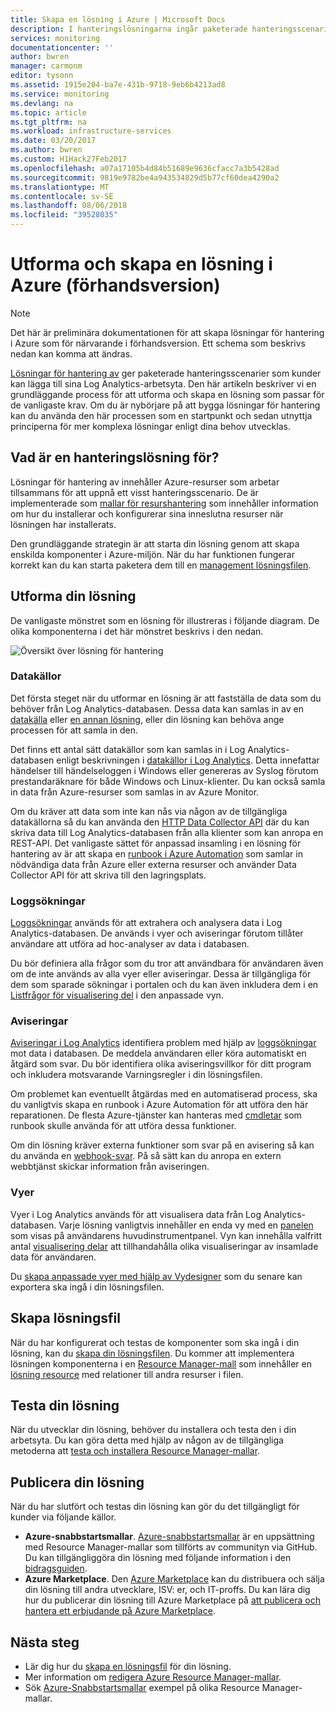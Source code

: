 ```yaml
---
title: Skapa en lösning i Azure | Microsoft Docs
description: I hanteringslösningarna ingår paketerade hanteringsscenarier i Azure som kunder kan lägga till sina Log Analytics-arbetsyta.  Den här artikeln innehåller information om hur du kan skapa lösningar för hantering som ska användas i din egen miljö eller göras tillgängligt för dina kunder.
services: monitoring
documentationcenter: ''
author: bwren
manager: carmonm
editor: tysonn
ms.assetid: 1915e204-ba7e-431b-9718-9eb6b4213ad8
ms.service: monitoring
ms.devlang: na
ms.topic: article
ms.tgt_pltfrm: na
ms.workload: infrastructure-services
ms.date: 03/20/2017
ms.author: bwren
ms.custom: H1Hack27Feb2017
ms.openlocfilehash: a07a17105b4d84b51689e9636cfacc7a3b5428ad
ms.sourcegitcommit: 9819e9782be4a943534829d5b77cf60dea4290a2
ms.translationtype: MT
ms.contentlocale: sv-SE
ms.lasthandoff: 08/06/2018
ms.locfileid: "39528035"
---
```

# <a name="design-and-build-a-management-solution-in-azure-preview"></a>Utforma och skapa en lösning i Azure (förhandsversion)
> [!NOTE]
> Det här är preliminära dokumentationen för att skapa lösningar för hantering i Azure som för närvarande i förhandsversion. Ett schema som beskrivs nedan kan komma att ändras.

[Lösningar för hantering av]( monitoring-solutions.md) ger paketerade hanteringsscenarier som kunder kan lägga till sina Log Analytics-arbetsyta.  Den här artikeln beskriver vi en grundläggande process för att utforma och skapa en lösning som passar för de vanligaste krav.  Om du är nybörjare på att bygga lösningar för hantering kan du använda den här processen som en startpunkt och sedan utnyttja principerna för mer komplexa lösningar enligt dina behov utvecklas.

## <a name="what-is-a-management-solution"></a>Vad är en hanteringslösning för?

Lösningar för hantering av innehåller Azure-resurser som arbetar tillsammans för att uppnå ett visst hanteringsscenario.  De är implementerade som [mallar för resurshantering](../azure-resource-manager/resource-manager-template-walkthrough.md) som innehåller information om hur du installerar och konfigurerar sina inneslutna resurser när lösningen har installerats.

Den grundläggande strategin är att starta din lösning genom att skapa enskilda komponenter i Azure-miljön.  När du har funktionen fungerar korrekt kan du kan starta paketera dem till en [management lösningsfilen]( monitoring-solutions-solution-file.md). 


## <a name="design-your-solution"></a>Utforma din lösning
De vanligaste mönstret som en lösning för illustreras i följande diagram.  De olika komponenterna i det här mönstret beskrivs i den nedan.

![Översikt över lösning för hantering](media/monitoring-solutions-creating/solution-overview.png)


### <a name="data-sources"></a>Datakällor
Det första steget när du utformar en lösning är att fastställa de data som du behöver från Log Analytics-databasen.  Dessa data kan samlas in av en [datakälla](../log-analytics/log-analytics-data-sources.md) eller [en annan lösning]( monitoring-solutions.md), eller din lösning kan behöva ange processen för att samla in den.

Det finns ett antal sätt datakällor som kan samlas in i Log Analytics-databasen enligt beskrivningen i [datakällor i Log Analytics](../log-analytics/log-analytics-data-sources.md).  Detta innefattar händelser till händelseloggen i Windows eller genereras av Syslog förutom prestandaräknare för både Windows och Linux-klienter.  Du kan också samla in data från Azure-resurser som samlas in av Azure Monitor.  

Om du kräver att data som inte kan nås via någon av de tillgängliga datakällorna så du kan använda den [HTTP Data Collector API](../log-analytics/log-analytics-data-collector-api.md) där du kan skriva data till Log Analytics-databasen från alla klienter som kan anropa en REST-API.  Det vanligaste sättet för anpassad insamling i en lösning för hantering av är att skapa en [runbook i Azure Automation](../automation/automation-runbook-types.md) som samlar in nödvändiga data från Azure eller externa resurser och använder Data Collector API för att skriva till den lagringsplats.  

### <a name="log-searches"></a>Loggsökningar
[Loggsökningar](../log-analytics/log-analytics-log-searches.md) används för att extrahera och analysera data i Log Analytics-databasen.  De används i vyer och aviseringar förutom tillåter användare att utföra ad hoc-analyser av data i databasen.  

Du bör definiera alla frågor som du tror att användbara för användaren även om de inte används av alla vyer eller aviseringar.  Dessa är tillgängliga för dem som sparade sökningar i portalen och du kan även inkludera dem i en [Listfrågor för visualisering del](../log-analytics/log-analytics-view-designer-parts.md#list-of-queries-part) i den anpassade vyn.

### <a name="alerts"></a>Aviseringar
[Aviseringar i Log Analytics](../log-analytics/log-analytics-alerts.md) identifiera problem med hjälp av [loggsökningar](#log-searches) mot data i databasen.  De meddela användaren eller köra automatiskt en åtgärd som svar. Du bör identifiera olika aviseringsvillkor för ditt program och inkludera motsvarande Varningsregler i din lösningsfilen.

Om problemet kan eventuellt åtgärdas med en automatiserad process, ska du vanligtvis skapa en runbook i Azure Automation för att utföra den här reparationen.  De flesta Azure-tjänster kan hanteras med [cmdletar](/powershell/azure/overview) som runbook skulle använda för att utföra dessa funktioner.

Om din lösning kräver externa funktioner som svar på en avisering så kan du använda en [webhook-svar](../log-analytics/log-analytics-alerts-actions.md).  På så sätt kan du anropa en extern webbtjänst skickar information från aviseringen.

### <a name="views"></a>Vyer
Vyer i Log Analytics används för att visualisera data från Log Analytics-databasen.  Varje lösning vanligtvis innehåller en enda vy med en [panelen](../log-analytics/log-analytics-view-designer-tiles.md) som visas på användarens huvudinstrumentpanel.  Vyn kan innehålla valfritt antal [visualisering delar](../log-analytics/log-analytics-view-designer-parts.md) att tillhandahålla olika visualiseringar av insamlade data för användaren.

Du [skapa anpassade vyer med hjälp av Vydesigner](../log-analytics/log-analytics-view-designer.md) som du senare kan exportera ska ingå i din lösningsfilen.  


## <a name="create-solution-file"></a>Skapa lösningsfil
När du har konfigurerat och testas de komponenter som ska ingå i din lösning, kan du [skapa din lösningsfilen]( monitoring-solutions-solution-file.md).  Du kommer att implementera lösningen komponenterna i en [Resource Manager-mall](../azure-resource-manager/resource-group-authoring-templates.md) som innehåller en [lösning resource]( monitoring-solutions-solution-file.md#solution-resource) med relationer till andra resurser i filen.  


## <a name="test-your-solution"></a>Testa din lösning
När du utvecklar din lösning, behöver du installera och testa den i din arbetsyta.  Du kan göra detta med hjälp av någon av de tillgängliga metoderna att [testa och installera Resource Manager-mallar](../azure-resource-manager/resource-group-template-deploy.md).

## <a name="publish-your-solution"></a>Publicera din lösning
När du har slutfört och testas din lösning kan gör du det tillgängligt för kunder via följande källor.

- **Azure-snabbstartsmallar**.  [Azure-snabbstartsmallar](https://azure.microsoft.com/resources/templates/) är en uppsättning med Resource Manager-mallar som tillförts av communityn via GitHub.  Du kan tillgängliggöra din lösning med följande information i den [bidragsguiden](https://github.com/Azure/azure-quickstart-templates/tree/master/1-CONTRIBUTION-GUIDE).
- **Azure Marketplace**.  Den [Azure Marketplace](https://azuremarketplace.microsoft.com/marketplace/) kan du distribuera och sälja din lösning till andra utvecklare, ISV: er, och IT-proffs.  Du kan lära dig hur du publicerar din lösning till Azure Marketplace på [att publicera och hantera ett erbjudande på Azure Marketplace](../marketplace/marketplace-publishers-guide.md).



## <a name="next-steps"></a>Nästa steg
* Lär dig hur du [skapa en lösningsfil]( monitoring-solutions-solution-file.md) för din lösning.
* Mer information om [redigera Azure Resource Manager-mallar](../azure-resource-manager/resource-group-authoring-templates.md).
* Sök [Azure-Snabbstartsmallar](https://azure.microsoft.com/documentation/templates) exempel på olika Resource Manager-mallar.